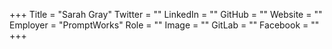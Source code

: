 +++
Title = "Sarah Gray"
Twitter = ""
LinkedIn = ""
GitHub = ""
Website = ""
Employer = "PromptWorks"
Role = ""
Image = ""
GitLab = ""
Facebook = ""
+++
